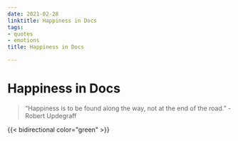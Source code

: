 ```yaml
---
date: 2021-02-28
linktitle: Happiness in Docs
tags: 
- quotes
- emotions
title: Happiness in Docs

---
```


# Happiness in Docs

> “Happiness is to be found along the way, not at the end of the road.” - Robert Updegraff

{{< bidirectional color="green" >}}
